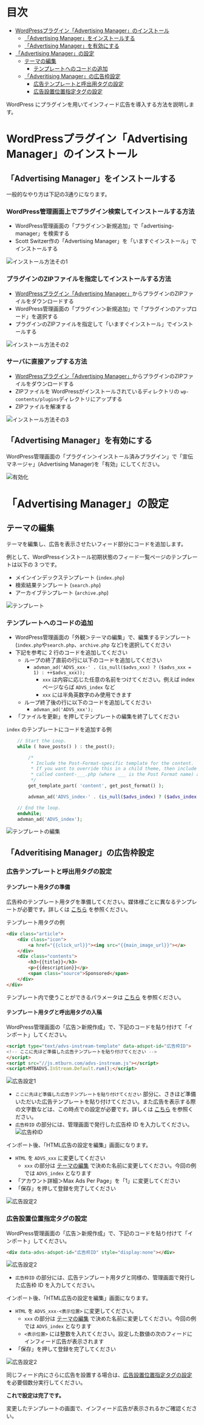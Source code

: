 # 目次
- [WordPressプラグイン「Advertising Manager」のインストール](#install)
  - [「Advertising Manager」をインストールする](#install1)
  - [「Advertising Manager」を有効にする](#install2)
- [「Advertising Manager」の設定](#setup)
  - [テーマの編集](#setup1)
    - [テンプレートへのコードの追加](#setup1-1)
  - [「Adveritising Manager」の広告枠設定](#setup2)
    - [広告テンプレートと呼出用タグの設定](#setup2-1)
    - [広告設置位置指定タグの設定](#setup2-2)


WordPress にプラグインを用いてインフィード広告を導入する方法を説明します。


<a name="install"></a>
# WordPressプラグイン「Advertising Manager」のインストール

<a name="install1"></a>
## 「Advertising Manager」をインストールする

一般的なやり方は下記の3通りになります。

### WordPress管理画面上でプラグイン検索してインストールする方法

- WordPress管理画面の「プラグイン＞新規追加」で「advertising-manager」を検索する
- Scott Switzer作の「Advertising Manager」を「いますぐインストール」でインストールする

![インストール方法その1](Install_SDK_Guide_Images/install1.png)

### プラグインのZIPファイルを指定してインストールする方法

- [WordPressプラグイン「Advertising Manager」](https://wordpress.org/plugins/advertising-manager/)からプラグインのZIPファイルをダウンロードする
- WordPress管理画面の「プラグイン＞新規追加」で「プラグインのアップロード」を選択する
- プラグインのZIPファイルを指定して「いますぐインストール」でインストールする

![インストール方法その2](Install_SDK_Guide_Images/install2.png)

### サーバに直接アップする方法

- [WordPressプラグイン「Advertising Manager」](https://wordpress.org/plugins/advertising-manager/)からプラグインのZIPファイルをダウンロードする
- ZIPファイルを WordPressがインストールされているディレクトリの `wp-contents/plugins`ディレクトリにアップする
- ZIPファイルを解凍する

![インストール方法その3](Install_SDK_Guide_Images/install3.png)


<a name="install2"></a>
## 「Advertising Manager」を有効にする

WordPress管理画面の「プラグイン＞インストール済みプラグイン」で「宣伝マネージャ」(Advertising Manager)を「有効」にしてください。

![有効化](Install_SDK_Guide_Images/activate.png)


<a name="setup"></a>
# 「Advertising Manager」の設定

<a name="setup1"></a>
## テーマの編集

テーマを編集し、広告を表示させたいフィード部分にコードを追加します。

例として、WordPressインストール初期状態のフィード一覧ページのテンプレートは以下の 3 つです。

- メインインデックステンプレート (``index.php``)
- 検索結果テンプレート (``search.php``)
- アーカイブテンプレート (``archive.php``)

![テンプレート](Install_SDK_Guide_Images/template1.png)


<a name="setup1-1"></a>
### テンプレートへのコードの追加

- WordPress管理画面の「外観＞テーマの編集」で、編集するテンプレート(``index.php``や``search.php``、``archive.php`` など)を選択してください
- 下記を参考に 2 行のコードを追加してください
  - ループの終了直前の行に以下のコードを追加してください
    - `advman_ad('ADVS_xxx-' . (is_null($advs_xxx) ? ($advs_xxx = 1) : ++$advs_xxx));`
      - `xxx` は内容に応じた任意の名前をつけてください。例えば index ページならば `ADVS_index` など
      - `xxx` には半角英数字のみ使用できます
  - ループ終了後の行に以下のコードを追加してください
    - `advman_ad('ADVS_xxx');`
- 「ファイルを更新」を押してテンプレートの編集を終了してください

`index` のテンプレートにコードを追加する例

```php
	// Start the Loop.
	while ( have_posts() ) : the_post();

		/*
		 * Include the Post-Format-specific template for the content.
		 * If you want to override this in a child theme, then include a file
		 * called content-___.php (where ___ is the Post Format name) and that will be used instead.
		 */
		get_template_part( 'content', get_post_format() );

		advman_ad('ADVS_index-' . (is_null($advs_index) ? ($advs_index = 1) : ++$advs_index));	// ←この行を追加。

	// End the loop.
	endwhile;
	advman_ad('ADVS_index');													// ←この行を追加
```

![テンプレートの編集](Install_SDK_Guide_Images/template2.png)


<a name="setup2"></a>
## 「Adveritising Manager」の広告枠設定

<a name="setup2-1"></a>
### 広告テンプレートと呼出用タグの設定

#### テンプレート用タグの準備

広告枠のテンプレート用タグを準備してください。媒体様ごとに異なるテンプレートが必要です。詳しくは [こちら](https://github.com/mtburn/MTBurn-JavaScript-SDK-Install-Guide/blob/master/Programming_Guide.md#user-content-%E3%83%86%E3%83%B3%E3%83%97%E3%83%AC%E3%83%BC%E3%83%88%E3%81%AE%E8%A8%98%E8%BF%B0) を参照ください。

テンプレート用タグの例

```html
<div class="article">
	<div class="icon">
		<a href="{{click_url}}"><img src="{{main_image_url}}"></a>
	</div>
	<div class="contents">
		<h3>{{title}}</h3>
		<p>{{description}}</p>
		<span class="source">Sponsored</span>
	</div>
</div>
```

テンプレート内で使うことができるパラメータは [こちら](https://github.com/mtburn/MTBurn-JavaScript-SDK-Install-Guide/blob/master/Programming_Guide.md#user-content-%E5%BA%83%E5%91%8A%E3%83%91%E3%83%A9%E3%83%A1%E3%83%BC%E3%82%BF) を参照ください。

#### テンプレート用タグと呼出用タグの入稿

WordPress管理画面の「広告＞新規作成」で、下記のコードを貼り付けて「インポート」してください。

```html
<script type="text/advs-instream-template" data-adspot-id="広告枠ID">
<!-- ここに先ほど準備した広告テンプレートを貼り付けてください -->
</script>
<script src="//js.mtburn.com/advs-instream.js"></script>
<script>MTBADVS.InStream.Default.run();</script>
```

![広告設定1](Install_SDK_Guide_Images/ad_setup1.png)

- `ここに先ほど準備した広告テンプレートを貼り付けてください` 部分に、さきほど準備いただいた広告テンプレートを貼り付けてください。また広告を表示する際の文字数などは、この時点での設定が必要です。詳しくは [こちら](https://github.com/mtburn/MTBurn-JavaScript-SDK-Install-Guide/blob/master/Programming_Guide.md#user-content-%E5%BA%83%E5%91%8A%E3%82%BF%E3%82%A4%E3%83%88%E3%83%AB%E8%AA%AC%E6%98%8E%E6%96%87%E3%81%AE%E7%9F%AD%E7%B8%AE) を参照ください。
- `広告枠ID` の部分には、管理画面で発行した広告枠 ID を入力してください。
![広告枠ID](Install_SDK_Guide_Images/adspot_id.png)

インポート後、「HTML広告の設定を編集」画面になります。

- `HTML` を `ADVS_xxx` に変更してください
  - `xxx` の部分は [テーマの編集](#setup1) で決めた名前に変更してください。今回の例では `ADVS_index` となります
- 「アカウント詳細＞Max Ads Per Page」を「1」に変更してください
- 「保存」を押して登録を完了してください

![広告設定2](Install_SDK_Guide_Images/ad_setup2.png)


<a name="setup2-2"></a>
### 広告設置位置指定タグの設定

WordPress管理画面の「広告＞新規作成」で、下記のコードを貼り付けて「インポート」してください。

```html
<div data-advs-adspot-id="広告枠ID" style="display:none"></div>
```

![広告設定2](Install_SDK_Guide_Images/infeed1.png)

- `広告枠ID` の部分には、広告テンプレート用タグと同様の、管理画面で発行した広告枠 ID を入力してください。

インポート後、「HTML広告の設定を編集」画面になります。

- `HTML` を `ADVS_xxx-<表示位置>` に変更してください。
  - `xxx` の部分は [テーマの編集](#setup1) で決めた名前に変更してください。今回の例では `ADVS_index` となります
  - `<表示位置>` には整数を入れてください。設定した数値の次のフィードにインフィード広告が表示されます
- 「保存」を押して登録を完了してください

![広告設定2](Install_SDK_Guide_Images/infeed2.png)

同じフィード内にさらに広告を設置する場合は、[広告設置位置指定タグの設定](#setup2-2) を必要個数分実行してください。


**これで設定は完了です。**

変更したテンプレートの画面で、インフィード広告が表示されるかご確認ください。
